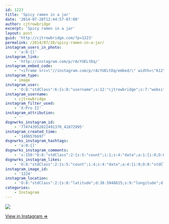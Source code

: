 ```yaml
---
id: 1223
title: 'Spicy ramen in a jar'
date: '2014-07-28T12:44:57-07:00'
author: cjtrowbridge
excerpt: 'Spicy ramen in a jar'
layout: post
guid: 'http://cjtrowbridge.com/?p=1223'
permalink: /2014/07/28/spicy-ramen-in-a-jar/
instagram_users_in_photo:
    - 'a:0:{}'
instagram_link:
    - 'http://instagram.com/p/rAcYUELtDq/'
instagram_embed_code:
    - "<iframe src=\"//instagram.com/p/rAcYUELtDq/embed/\" width=\"612\" height=\"710\" frameborder=\"0\" scrolling=\"no\" allowtransparency=\"true\"></iframe>\n"
instagram_type:
    - image
instagram_user:
    - 'O:8:"stdClass":6:{s:8:"username";s:12:"cjtrowbridge";s:7:"website";s:0:"";s:15:"profile_picture";s:103:"https://igcdn-photos-f-a.akamaihd.net/hphotos-ak-xpa1/t51.2885-19/925559_452430704897917_67836701_a.jpg";s:9:"full_name";s:13:"CJ Trowbridge";s:3:"bio";s:0:"";s:2:"id";s:8:"41872995";}'
instagram_username:
    - cjtrowbridge
instagram_filter_used:
    - 'X-Pro II'
instagram_attribution:
    - ''
dsgnwrks_instagram_id:
    - '774743952022491370_41872995'
instagram_created_time:
    - '1406576697'
dsgnwrks_instagram_hashtags:
    - 'a:0:{}'
dsgnwrks_instagram_comments:
    - 's:150:"O:8:"stdClass":2:{s:5:"count";i:1;s:4:"data";a:1:{i:0;O:8:"stdClass":4:{s:12:"created_time";s:10:"1406589871";s:4:"text";s:27:"Oh my god I want some. ";'
dsgnwrks_instagram_likes:
    - 'O:8:"stdClass":2:{s:5:"count";i:4;s:4:"data";a:4:{i:0;O:8:"stdClass":4:{s:8:"username";s:13:"cannibalgypsy";s:15:"profile_picture";s:107:"https://igcdn-photos-e-a.akamaihd.net/hphotos-ak-xpf1/t51.2885-19/10467835_1459445120964604_516792718_a.jpg";s:2:"id";s:10:"1296107488";s:9:"full_name";s:10:"Cody Wirth";}i:1;O:8:"stdClass":4:{s:8:"username";s:6:"ghad33";s:15:"profile_picture";s:107:"https://igcdn-photos-a-a.akamaihd.net/hphotos-ak-xpf1/t51.2885-19/10576091_669178409832592_2138411807_a.jpg";s:2:"id";s:9:"245509025";s:9:"full_name";s:17:"Dustin Gerhardson";}i:2;O:8:"stdClass":4:{s:8:"username";s:9:"aquamatey";s:15:"profile_picture";s:107:"https://igcdn-photos-b-a.akamaihd.net/hphotos-ak-xpa1/t51.2885-19/1168924_1545277322374505_1429730127_a.jpg";s:2:"id";s:9:"178804699";s:9:"full_name";s:11:"Andrew Mote";}i:3;O:8:"stdClass":4:{s:8:"username";s:8:"dizzleme";s:15:"profile_picture";s:84:"https://instagramimages-a.akamaihd.net/profiles/profile_12340414_75sq_1358478611.jpg";s:2:"id";s:8:"12340414";s:9:"full_name";s:4:"Tony";}}}'
instagram_image_id:
    - '1224'
instagram_location:
    - 'O:8:"stdClass":2:{s:8:"latitude";d:38.5948815;s:9:"longitude";d:-121.4144579;}'
categories:
    - Instagram
---
```


[![](http://blog.cjtrowbridge.com/wp-content/uploads/2014/07/925330_755358884506810_270066806_n.jpg)](http://instagram.com/p/rAcYUELtDq/)

[View in Instagram ⇒](http://instagram.com/p/rAcYUELtDq/)